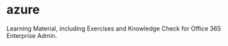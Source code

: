 # azure
Learning Material, including Exercises and Knowledge Check for Office 365 Enterprise Admin.
